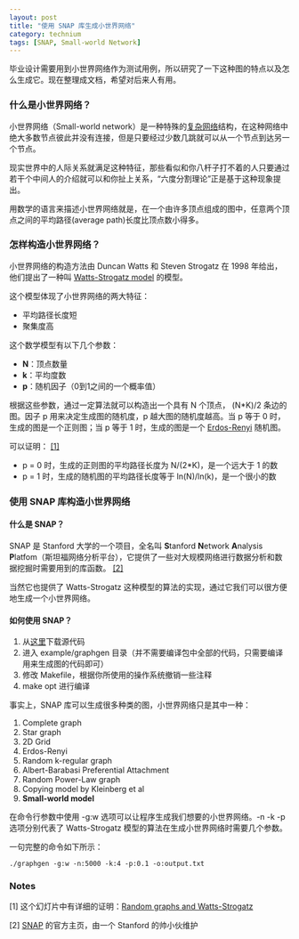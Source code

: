 ```yaml
---
layout: post
title: "使用 SNAP 库生成小世界网络"
category: technium
tags: [SNAP, Small-world Network]
---
```



毕业设计需要用到小世界网络作为测试用例，所以研究了一下这种图的特点以及怎么生成它。现在整理成文档，希望对后来人有用。



### 什么是小世界网络？

小世界网络（Small-world network）是一种特殊的[复杂网络](http://zh.wikipedia.org/wiki/%E5%A4%8D%E6%9D%82%E7%BD%91%E7%BB%9C)结构，在这种网络中绝大多数节点彼此并没有连接，但是只要经过少数几跳就可以从一个节点到达另一个节点。


现实世界中的人际关系就满足这种特征，那些看似和你八杆子打不着的人只要通过若干个中间人的介绍就可以和你扯上关系，“六度分割理论”正是基于这种现象提出。


用数学的语言来描述小世界网络就是，在一个由许多顶点组成的图中，任意两个顶点之间的平均路径(average path)长度比顶点数小得多。



### 怎样构造小世界网络？


小世界网络的构造方法由 Duncan Watts 和 Steven Strogatz 在 1998 年给出，他们提出了一种叫 [Watts-Strogatz model](http://en.wikipedia.org/wiki/Watts_and_Strogatz_model) 的模型。


这个模型体现了小世界网络的两大特征：


* 平均路径长度短
* 聚集度高


这个数学模型有以下几个参数：

* **N**：顶点数量
* **k**：平均度数
* **p**：随机因子（0到1之间的一个概率值）


根据这些参数，通过一定算法就可以构造出一个具有 N 个顶点， (N*K)/2 条边的图。因子 p 用来决定生成图的随机度，p 越大图的随机度越高。当 p 等于 0 时，生成的图是一个正则图；当 p 等于 1 时，生成的图是一个 [Erdos-Renyi](http://en.wikipedia.org/wiki/Erd%C5%91s%E2%80%93R%C3%A9nyi_model) 随机图。


可以证明：  <a href="#notes">[1]</a>


* p = 0 时，生成的正则图的平均路径长度为 N/(2*K)，是一个远大于 1 的数
* p = 1 时，生成的随机图的平均路径长度等于 ln(N)/ln(k)，是一个很小的数


### 使用 SNAP 库构造小世界网络



#### 什么是 SNAP？


SNAP 是 Stanford 大学的一个项目，全名叫 **S**tanford **N**etwork **A**nalysis **P**latfom（斯坦福网络分析平台），它提供了一些对大规模网络进行数据分析和数据挖掘时需要用到的库函数。 <a href="#notes">[2]</a>


当然它也提供了 Watts-Strogatz 这种模型的算法的实现，通过它我们可以很方便地生成一个小世界网络。


#### 如何使用 SNAP？

1. 从[这里](http://snap.stanford.edu/snap/download.html)下载源代码
2. 进入 example/graphgen 目录（并不需要编译包中全部的代码，只需要编译用来生成图的代码即可）
3. 修改 Makefile，根据你所使用的操作系统撤销一些注释
4. make opt 进行编译


事实上，SNAP 库可以生成很多种类的图，小世界网络只是其中一种：

1. Complete graph
1. Star graph
1. 2D Grid
1. Erdos-Renyi
1. Random k-regular graph
1. Albert-Barabasi Preferential Attachment
1. Random Power-Law graph
1. Copying model by Kleinberg et al
1. **Small-world model**


在命令行参数中使用 \-g:w 选项可以让程序生成我们想要的小世界网络。\-n \-k \-p 选项分别代表了 Watts-Strogatz 模型的算法在生成小世界网络时需要几个参数。


一句完整的命令如下所示：


    ./graphgen -g:w -n:5000 -k:4 -p:0.1 -o:output.txt




### <a id="notes"></a> Notes

\[1\]  这个幻灯片中有详细的证明：[Random graphs and Watts-Strogatz](https://docs.google.com/viewer?a=v&q=cache:OFyBMQ8fpKMJ:cs.wellesley.edu/~cs249B/lecture/02.28.08.ER_WS.CS249B.pdf+the+value+of+k+Watts-Strogatz+network+model&hl=zh-CN&pid=bl&srcid=ADGEESiZGRvHc04ogwrYy9A5Pg2KpH6AT2DE9-ciFygT9OHadJmhxyN6z0Krkx33Vpt6Z_tn82raRN67Q1669-If3g4f9IsqWmjI1w4A8_UiBRP2meqlf3Od3NzZhDCwJtca0_LHtBl7&sig=AHIEtbSirCyD0BPj3cfeMnuTnL4Ecd3g5w) 


\[2\]  [SNAP](http://snap.stanford.edu/) 的官方主页，由一个 Stanford 的帅小伙维护



